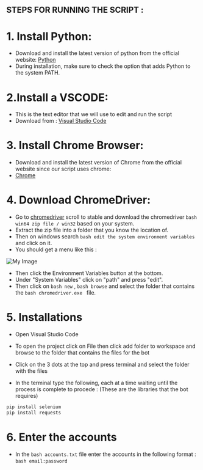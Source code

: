 ## STEPS FOR RUNNING THE SCRIPT : 

# 1. Install Python:
- Download and install the latest version of python from the official website: [Python](https://www.python.org/downloads/windows/)
- During installation, make sure to check the option that adds Python to the system PATH.

# 2.Install a VSCODE:
- This is the text editor that we will use to edit and run the script
- Download from : [Visual Studio Code](https://code.visualstudio.com/download)

# 3. Install Chrome Browser:
- Download and install the latest version of Chrome from the official website since our script uses chrome: 
- [Chrome](https://www.google.com/chrome/?brand=CHBD&brand=YTUH&gclid=CjwKCAiApuCrBhAuEiwA8VJ6JsWRQZ1zr9OxsR-MMiZe-N27lU6LRHSQy_VTu2j683PYcXyeVPD0LxoCpsQQAvD_BwE&gclsrc=aw.ds)

# 4. Download ChromeDriver:
- Go to [chromedriver](https://googlechromelabs.github.io/chrome-for-testing/) scroll to stable and download the chromedriver ```bash win64 zip file / win32``` based on your system.
- Extract the zip file into a folder that you know the location of.
- Then on windows search ```bash edit the system environment variables``` and click on it.
- You should get a menu like this : 

![My Image](https://www.google.com/url?sa=i&url=https%3A%2F%2Fwww.imatest.com%2Fsupport%2Fdocs%2F23-2%2Fediting-system-environment-variables%2F&psig=AOvVaw0DBf4aZP2pX1i_D838if-k&ust=1702489151963000&source=images&cd=vfe&opi=89978449&ved=0CBIQjRxqFwoTCNDQ4bu4ioMDFQAAAAAdAAAAABAD)

- Then click the Environment Variables button at the bottom.
- Under "System Variables" click on "path" and press "edit".
- Then click on ```bash new``` , ```bash browse``` and select the folder that contains the ```bash chromedriver.exe ``` file.

# 5. Installations
- Open Visual Studio Code
- To open the project click on File then click add folder to workspace and browse to the folder that contains the files for the bot
- Click on the 3 dots at the top and press terminal and select the folder with the files

- In the terminal type the following, each at a time waiting until the process is complete to procede :
(These are the libraries that the bot requires)

```bash
pip install selenium
pip install requests
```
# 6. Enter the accounts
- In the ```bash accounts.txt``` file enter the accounts in the following format : ```bash email:password```
